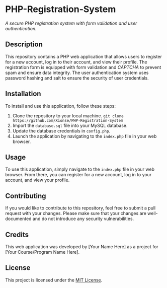 # PHP-Registration-System

*A secure PHP registration system with form validation and user authentication.*

## Description

This repository contains a PHP web application that allows users to register for a new account, log in to their account, and view their profile. The registration form is equipped with form validation and *CAPTCHA* to prevent spam and ensure data integrity. The user authentication system uses password hashing and salt to ensure the security of user credentials.

## Installation

To install and use this application, follow these steps:

1. Clone the repository to your local machine. `git clone https://github.com/Xionse/PHP-Registration-System`
2. Import the `database.sql` file into your MySQL database.
3. Update the database credentials in `config.php`.
4. Launch the application by navigating to the `index.php` file in your web browser.

## Usage

To use this application, simply navigate to the `index.php` file in your web browser. From there, you can register for a new account, log in to your account, and view your profile.

## Contributing

If you would like to contribute to this repository, feel free to submit a pull request with your changes. Please make sure that your changes are well-documented and do not introduce any security vulnerabilities.

## Credits

This web application was developed by [Your Name Here] as a project for [Your Course/Program Name Here].

## License

This project is licensed under the [MIT License](https://opensource.org/licenses/MIT).

